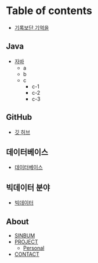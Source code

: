 # Table of contents

* [기록보단 기억을](README.md)

## Java

* [자바](java/메소드.md)
  * a
  * b
  * c
    * c-1
    * c-2
    * c-3

## GitHub

* [깃 허브](undefined.md)

## 데이터베이스

* [데이터베이스](undefined-1.md)

## 빅데이터 분야

* [빅데이터](undefined-2.md)

## About

* [SINBUM](about/sinbum.md)
* [PROJECT](about/project.md)
  * [Personal](about/project/personal.md)
* [CONTACT](about/contact.md)
